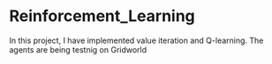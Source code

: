 # Reinforcement_Learning
In this project, I have implemented value iteration and Q-learning. The agents are being testnig on Gridworld
